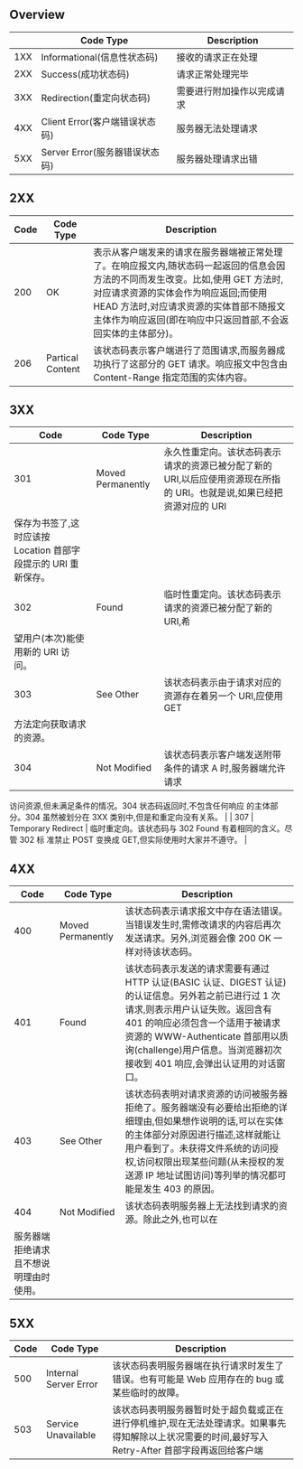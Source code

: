 ## Overview

|     | Code Type | Description |
| --- | --------- | ----------- |
| 1XX | Informational(信息性状态码) | 接收的请求正在处理 |
| 2XX | Success(成功状态码) | 请求正常处理完毕 |
| 3XX | Redirection(重定向状态码) | 需要进行附加操作以完成请求 |
| 4XX | Client Error(客户端错误状态码) | 服务器无法处理请求 |
| 5XX | Server Error(服务器错误状态码) | 服务器处理请求出错 |

## 2XX

| Code | Code Type | Description |
| ---- | --------- | ----------- |
| 200 | OK | 表示从客户端发来的请求在服务器端被正常处理了。在响应报文内,随状态码一起返回的信息会因方法的不同而发生改变。比如,使用 GET 方法时,对应请求资源的实体会作为响应返回;而使用 HEAD 方法时,对应请求资源的实体首部不随报文主体作为响应返回(即在响应中只返回首部,不会返回实体的主体部分)。 |
| 206 | Partical Content | 该状态码表示客户端进行了范围请求,而服务器成功执行了这部分的 GET 请求。响应报文中包含由 Content-Range 指定范围的实体内容。 |

## 3XX

| Code | Code Type | Description |
| ---- | --------- | ----------- |
| 301 | Moved Permanently | 永久性重定向。该状态码表示请求的资源已被分配了新的 URI,以后应使用资源现在所指的 URI。也就是说,如果已经把资源对应的 URI
保存为书签了,这时应该按 Location 首部字段提示的 URI 重新保存。 |
| 302 | Found | 临时性重定向。该状态码表示请求的资源已被分配了新的 URI,希
望用户(本次)能使用新的 URI 访问。 |
| 303 | See Other | 该状态码表示由于请求对应的资源存在着另一个 URI,应使用 GET
方法定向获取请求的资源。 |
| 304 | Not Modified | 该状态码表示客户端发送附带条件的请求 A 时,服务器端允许请求
访问资源,但未满足条件的情况。304 状态码返回时,不包含任何响应
的主体部分。304 虽然被划分在 3XX 类别中,但是和重定向没有关系。 |
| 307 | Temporary Redirect | 临时重定向。该状态码与 302 Found 有着相同的含义。尽管 302 标
准禁止 POST 变换成 GET,但实际使用时大家并不遵守。 |

## 4XX

| Code | Code Type | Description |
| ---- | --------- | ----------- |
| 400 | Moved Permanently | 该状态码表示请求报文中存在语法错误。当错误发生时,需修改请求的内容后再次发送请求。另外,浏览器会像 200 OK 一样对待该状态码。 |
| 401 | Found | 该状态码表示发送的请求需要有通过 HTTP 认证(BASIC 认证、DIGEST 认证)的认证信息。另外若之前已进行过 1 次请求,则表示用户认证失败。返回含有 401 的响应必须包含一个适用于被请求资源的 WWW-Authenticate 首部用以质询(challenge)用户信息。当浏览器初次接收到 401 响应,会弹出认证用的对话窗口。 |
| 403 | See Other | 该状态码表明对请求资源的访问被服务器拒绝了。服务器端没有必要给出拒绝的详细理由,但如果想作说明的话,可以在实体的主体部分对原因进行描述,这样就能让用户看到了。未获得文件系统的访问授权,访问权限出现某些问题(从未授权的发送源 IP 地址试图访问)等列举的情况都可能是发生 403 的原因。 |
| 404 | Not Modified | 该状态码表明服务器上无法找到请求的资源。除此之外,也可以在
服务器端拒绝请求且不想说明理由时使用。 |

## 5XX

| Code | Code Type | Description |
| ---- | --------- | ----------- |
| 500 | Internal Server Error | 该状态码表明服务器端在执行请求时发生了错误。也有可能是 Web 应用存在的 bug 或某些临时的故障。 |
| 503 | Service Unavailable | 该状态码表明服务器暂时处于超负载或正在进行停机维护,现在无法处理请求。如果事先得知解除以上状况需要的时间,最好写入 Retry-After 首部字段再返回给客户端 |
